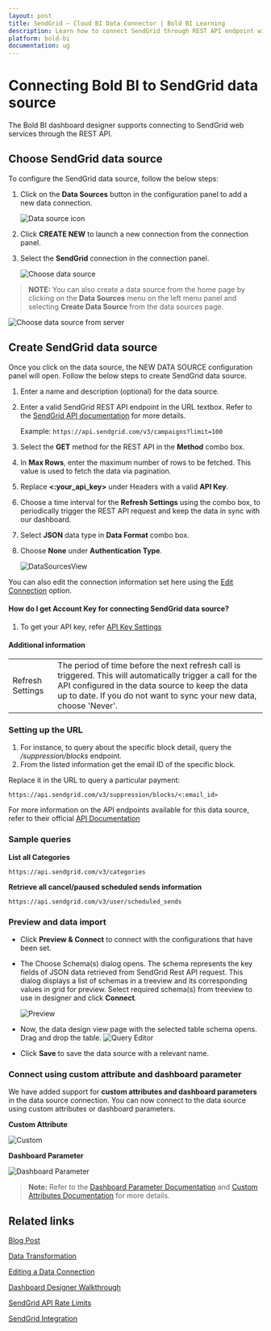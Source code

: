 ```yaml
---
layout: post
title: SendGrid – Cloud BI Data Connector | Bold BI Learning
description: Learn how to connect SendGrid through REST API endpoint with Bold BI Cloud and create data source for widget configuration.
platform: bold-bi
documentation: ug
---
```


# Connecting Bold BI to SendGrid data source
The Bold BI dashboard designer supports connecting to SendGrid web services through the REST API. 

## Choose SendGrid data source
To configure the SendGrid data source, follow the below steps:
1. Click on the **Data Sources** button in the configuration panel to add a new data connection.

   ![Data source icon](/static/assets/working-with-datasource/data-connectors/images/common/DataSourcesIcon.png)

2. Click **CREATE NEW** to launch a new connection from the connection panel.
3. Select the **SendGrid** connection in the connection panel.

   ![Choose data source](/static/assets/working-with-datasource/data-connectors/images/SendGrid/ChooseDS.png)

> **NOTE:**  You can also create a data source from the home page by clicking on the **Data Sources** menu on the left menu panel and selecting **Create Data Source** from the data sources page.

   ![Choose data source from server](/static/assets/working-with-datasource/data-connectors/images/SendGrid/ChooseDS_Server.png)


## Create SendGrid data source
Once you click on the data source, the NEW DATA SOURCE configuration panel will open. Follow the below steps to create SendGrid data source.
1. Enter a name and description (optional) for the data source.
2. Enter a valid SendGrid REST API endpoint in the URL textbox. Refer to the [SendGrid API documentation](https://sendgrid.com/docs/API_Reference/api_getting_started.html) for more details.

    Example: `https://api.sendgrid.com/v3/campaigns?limit=100`

3. Select the **GET** method for the REST API in the **Method** combo box.
4. In **Max Rows**, enter the maximum number of rows to be fetched. This value is used to fetch the data via pagination.
5. Replace **&lt;:your_api_key&gt;** under Headers with a valid **API Key**.
6. Choose a time interval for the **Refresh Settings** using the combo box, to periodically trigger the REST API request and keep the data in sync with our dashboard.  
7. Select **JSON** data type in **Data Format** combo box.
8. Choose **None** under **Authentication Type**.

    ![DataSourcesView](/static/assets/working-with-datasource/data-connectors/images/SendGrid/DataSourcesView.png)

You can also edit the connection information set here using the [Edit Connection](/working-with-data-sources/editing-a-data-connection/) option.

#### How do I get Account Key for connecting SendGrid data source?
1. To get your API key, refer [API Key Settings](https://sendgrid.com/docs/ui/account-and-settings/api-keys/)

#### Additional information
<table width="600">
<tr>
<td>
Refresh Settings
</td>
<td>
The period of time before the next refresh call is triggered. This will automatically trigger a call for the API configured in the data source to keep the data up to date. If you do not want to sync your new data, choose 'Never'.
</td>
</tr>
</table>

### Setting up the URL

1. For instance, to query about the specific block detail, query the <i>/suppression/blocks</i> endpoint.
2. From the listed information get the email ID of the specific block.

Replace it in the URL to query a particular payment:

`https://api.sendgrid.com/v3/suppression/blocks/<:email_id>`

For more information on the API endpoints available for this data source, refer to their official [API Documentation]( https://sendgrid.com/docs/API_Reference/api_getting_started.html)

### Sample queries
**List all Categories**

`https://api.sendgrid.com/v3/categories`

**Retrieve all cancel/paused scheduled sends information**

`https://api.sendgrid.com/v3/user/scheduled_sends`

### Preview and data import
* Click **Preview & Connect** to connect with the configurations that have been set.
* The Choose Schema(s) dialog opens. The schema represents the key fields of JSON data retrieved from SendGrid Rest API request. This dialog displays a list of schemas in a treeview and its corresponding values in grid for preview. Select required schema(s) from treeview to use in designer and click **Connect**.

   ![Preview](/static/assets/working-with-datasource/data-connectors/images/common/Preview.png)

* Now, the data design view page with the selected table schema opens. Drag and drop the table.
   ![Query Editor](/static/assets/working-with-datasource/data-connectors/images/common/QueryEditor.png)

* Click **Save** to save the data source with a relevant name.

### Connect using custom attribute and dashboard parameter

We have added support for **custom attributes and dashboard parameters** in the data source connection. You can now connect to the data source using custom attributes or dashboard parameters.

**Custom Attribute**

![Custom](/static/assets/working-with-datasource/data-connectors/images/SendGrid/Custom.png)

**Dashboard Parameter**

![Dashboard Parameter](/static/assets/working-with-datasource/data-connectors/images/SendGrid/Dashboardparameter.png)

>**Note:** Refer to the [Dashboard Parameter Documentation](https://help.boldbi.com/working-with-data-sources/dashboard-parameter/) and [Custom Attributes Documentation](https://help.boldbi.com/working-with-data-sources/configuring-custom-attribute/) for more details.

## Related links
[Blog Post](https://www.boldbi.com/blog/sendgrid-email-stats-tracking-example-with-bold-bi)

[Data Transformation](/working-with-data-sources/data-modeling/joining-table/)

[Editing a Data Connection](/working-with-data-sources/editing-a-data-connection/)   

[Dashboard Designer Walkthrough](/getting-started/creating-dashboard/)

[SendGrid API Rate Limits](https://sendgrid.api-docs.io/v3.0/how-to-use-the-sendgrid-v3-api/api-rate-limits)

[SendGrid Integration](https://www.boldbi.com/integrations/twilio-sendgrid?utm_source=syncfusion&utm_medium=documentation&utm_campaign=boldbitwiliosendgridintegration)